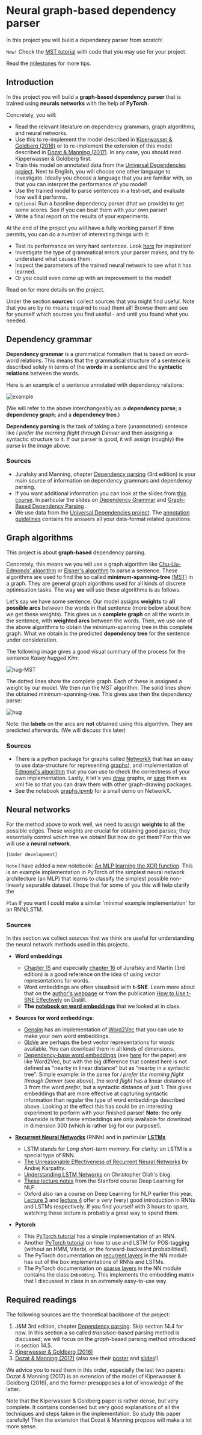 # Neural graph-based dependency parser

In this project you will build a dependency parser from scratch!

`New!` Check the [MST tutorial](mst/) with code that you may use for your project.

Read the [milestones](milestone) for more tips.

## Introduction

In this project you will build a **graph-based dependency parser** that is trained using **neurals networks** with the help of **PyTorch**.

Concretely, you will:

* Read the relevant literature on dependency grammars, graph algorithms, and neural networks.
* Use this to re-implement the model described in [Kiperwasser & Goldberg (2016)](https://aclweb.org/anthology/Q16-1023) or to re-implement the extension of this model described in [Dozat & Manning (2017)](https://arxiv.org/abs/1611.01734). In any case, you should read Kipperwasser & Goldberg first.
* Train this model on annotated data from the [Universal Dependencies project](http://universaldependencies.org/). Next to English, you will choose one other language to investigate. Ideally you choose a language that you are familiar with, so that you can interpret the performance of you model!
* Use the trained model to parse sentences in a test-set, and evaluate how well it performs.
* `Optional` Run a baseline dependency parser (that we provide) to get some scores. See if you can beat them with your own parser!
* Write a final report on the results of your experiments.

At the end of the project you will have a fully working parser! If time permits, you can do a number of interesting things with it:

* Test its performance on very hard sentences. Look [here](https://en.wikipedia.org/wiki/List_of_linguistic_example_sentences#cite_note-1) for inspiration!
* Investigate the type of grammatical errors your parser makes, and try to understand what causes them.
* Inspect the parameters of the trained neural network to see what it has learned.
* Or you could even come up with an improvement to the model!

Read on for more details on the project.

Under the section **sources** I collect sources that you might find useful. Note that you are by no means required to read them all! Browse them and see for yourself which sources you find useful - and until you found what you needed.



## Dependency grammar

**Dependency grammar** is a grammatical formalism that is based on word-word relations. This means that the grammatical structure of a sentence is described solely in terms of the **words** in a sentence and the **syntactic relations** between the words.

Here is an example of a sentence annotated with dependency relations:

![example](dependency-example.png)

(We will refer to the above interchangeably as: a **dependency parse**; a **dependency graph**; and a **dependency tree**.)

**Dependency parsing** is the task of taking a bare (unannotated) sentence like *I prefer the morning flight through Denver* and then assigning a syntactic structure to it. If our parser is good, it will assign (roughly) the parse in the image above.

### Sources

* Jurafsky and Manning, chapter [Dependency parsing](Jurafsky&ManningCh14.pdf) (3rd edition) is your main source of information on dependency grammars and dependency parsing.
* If you want additional information you can look at the slides from [this course](http://cl.indiana.edu/~md7/nasslli10/). In particular the slides on [Dependency Grammar](http://cl.indiana.edu/~md7/nasslli10/01/01-grammar.pdf) and [Graph-Based Dependency Parsing](http://cl.indiana.edu/~md7/nasslli10/04/graphbased.pdf) .
* We use data from the [Universal Dependencies project](http://universaldependencies.org/). The [annotation guidelines](http://universaldependencies.org/guidelines.html) contains the answers all your data-format related questions.

## Graph algorithms

This project is about **graph-based** dependency parsing.

Concretely, this means we you will use a graph algorithm like [Chu-Liu-Edmonds' algorithm](https://en.wikipedia.org/wiki/Edmonds%27_algorithm) or [Eisner's algorithm](http://curtis.ml.cmu.edu/w/courses/index.php/Eisner_algorithm) to parse a sentence. These algorithms are used to find the so called **minimum-spanning-tree** [(MST)](https://en.wikipedia.org/wiki/Minimum_spanning_tree) in a graph. They are general graph algorithms used for all kinds of discrete optimisation tasks. The way **we** will use these algorithms is as follows.

Let's say we have some sentence. Our model assigns **weights** to **all possible arcs** between the words in that sentence (more below about how we get these weights). This gives us a **complete graph** on all the words in the sentence, with **weighted arcs** between the words. Then, we use one of the above algorithms to obtain the minimum-spanning tree in this complete graph. What we obtain is the predicted **dependency tree** for the sentence under consideration.

The following image gives a good visual summary of the process for the sentence *Kasey hugged Kim*:

![hug-MST](kasey-hugged-kim-MST.png)

The dotted lines show the complete graph. Each of these is assigned a weight by our model. We then run the MST algorithm. The solid lines show the obtained minimum-spanning-tree. This gives use then the dependency parse:

![hug](kasey-hugged-kim.png)

Note: the **labels** on the arcs are **not** obtained using this algorithm. They are predicted afterwards. (We will discuss this later)

### Sources

* There is a python package for graphs called [NetworkX](http://networkx.github.io/) that has an easy to use data-structure for representing [graphs](https://networkx.github.io/documentation/stable/reference/classes/index.html)), and implementation of [Edmond's algorithm](https://networkx.github.io/documentation/stable/reference/algorithms/generated/networkx.algorithms.tree.branchings.Edmonds.html?highlight=edmonds) that you can use to check the correctness of your own implementation. Lastly, it let's you [draw](https://networkx.github.io/documentation/stable/reference/generated/networkx.drawing.nx_pylab.draw.html?highlight=draw#networkx.drawing.nx_pylab.draw) graphs, or [save](https://networkx.github.io/documentation/stable/reference/readwrite/graphml.html?highlight=xml) them as xml file so that you can draw them with other graph-drawing packages.
* See the notebook [graphs.ipynb](notebooks/graphs.ipynb) for a small demo on NetworkX.

## Neural networks

For the method above to work well, we need to assign **weights** to all the possible edges. These weights are crucial for obtaining good parses; they essentially control which tree we obtain! But how do get them? For this we will use a **neural network**.

`[Under development]`

`Note` I have added a new notebook: [An MLP learning the XOR function](notebooks/neural-xor.ipynb). This is an example implementation in PyTorch of the simplest neural network architecture (an MLP) that learns to classify the simplest possible non-linearly separable dataset. I hope that for some of you this will help clarify the

`Plan` If you want I could make a similar 'minimal example implementation' for an RNN/LSTM.

### Sources

In this section we collect sources that we think are useful for understanding the neural network methods used in this projects.

* **Word embeddings**
  * [Chapter 15](https://web.stanford.edu/~jurafsky/slp3/15.pdf) and especially [chapter 16](https://web.stanford.edu/~jurafsky/slp3/16.pdf) of Jurafsky and Martin (3rd edition) is a good reference on the idea of using vector representations for words.
  * Word embeddings are often visualised with **t-SNE**. Learn more about that on the [author's webpage](https://lvdmaaten.github.io/tsne/) or from the publication [How to Use t-SNE Effectively](https://distill.pub/2016/misread-tsne/) on Distill.
  * **The** [**notebook on word embeddings**](notebooks/word-embeddings.ipynb) that we looked at in class.

* **Sources for word embeddings**:
  * [Gensim](https://radimrehurek.com/gensim/models/word2vec.html) has an implementation of [Word2Vec](http://mccormickml.com/2016/04/19/word2vec-tutorial-the-skip-gram-model/) that you can use to make your own word embeddings.
  * [GloVe](https://nlp.stanford.edu/projects/glove/) are perhaps the best vector representations for words available. You can download them in all kinds of dimensions.
  * [Dependency-base word embeddings](https://levyomer.wordpress.com/2014/04/25/dependency-based-word-embeddings/) (see [here](http://www.aclweb.org/anthology/P14-2050) for the paper) are like Word2Vec, but with the big difference that context here is not defined as "nearby in linear distance" but as "nearby in a syntactic tree". Simple example: in the parse for *I prefer the morning flight through Denver* (see above), the word *flight* has a linear distance of 3 from the word *prefer*, but a syntactic distance of just 1. This gives embeddings that are more effective at capturing syntactic information than regular the type of word embeddings described above. Looking at the effect this has could be an interesting experiment to perform with your finished parser! **Note:** the only downside is that these embeddings are only available for download in dimension 300 (which is rather big for our purpose!).

* **[Recurrent Neural Networks](https://en.wikipedia.org/wiki/Recurrent_neural_network)** (RNNs) and in particular **[LSTMs](https://en.wikipedia.org/wiki/Long_short-term_memory)**
  * LSTM stands for *Long short-term memory*. For clarity: an LSTM is a special type of RNN.
  * [The Unreasonable Effectiveness of Recurrent Neural Networks](http://karpathy.github.io/2015/05/21/rnn-effectiveness/) by Andrej Karpathy.
  * [Understanding LSTM Networks](http://colah.github.io/posts/2015-08-Understanding-LSTMs/) on Christopher Olah's blog.
  * [These lecture notes](http://cs224d.stanford.edu/lecture_notes/notes4.pdf) from the Stanford course Deep Learning for NLP.
  * Oxford also ran a course on Deep Learning for NLP earlier this year. [Lecture 3](https://github.com/oxford-cs-deepnlp-2017/lectures#5-lecture-3---language-modelling-and-rnns-part-1-phil-blunsom) and [lecture 4](https://github.com/oxford-cs-deepnlp-2017/lectures#6-lecture-4---language-modelling-and-rnns-part-2-phil-blunsom) offer a very (very) good introduction in RNNs and LSTMs respectively. If you find yourself with 3 hours to spare, watching these lecture is probably a great way to spend them.

* **Pytorch**
  * This [PyTorch tutorial](http://pytorch.org/tutorials/intermediate/char_rnn_classification_tutorial.html) has a simple implementation of an RNN.
  * Another [PyTorch tutorial](http://pytorch.org/tutorials/beginner/nlp/sequence_models_tutorial.html?highlight=lstm) on how to use and LSTM for POS-tagging (without an HMM, Viterbi, or the forward-backward probabilities!).
  * The PyTorch documentation on [recurrent layers](http://pytorch.org/docs/master/nn.html#recurrent-layers) in the NN module has out of the box implementations of RNNs and LSTMs.
  * The PyTorch documentation on [sparse layers](http://pytorch.org/docs/master/nn.html#embedding) in the NN module contains the class `Embedding`. This implements the embedding matrix that I discussed in class in an extremely easy-to-use way.

## Required readings

The following sources are the theoretical backbone of the project:

1. J&M 3rd edition, chapter [Dependency parsing](Jurafsky&ManningCh14.pdf). Skip section 14.4 for now. In this section a so called *transition*-based parsing method is discussed; we will focus on the *graph*-based parsing method introduced in section 14.5.
2. [Kiperwasser & Goldberg (2016)](https://aclweb.org/anthology/Q16-1023)
3. [Dozat & Manning (2017)](https://arxiv.org/abs/1611.01734) (also see their [poster](TDozat-ICLR2017-Poster.pdf) and [slides](TDozat-CoNLL2017-Presentation.pdf)!)

We advice you to read them in this order, especially the last two papers: Dozat & Manning (2017) is an extension of the model of Kiperwasser & Goldberg (2016), and the former presupposes a lot of knowledge of the latter.

Note that the Kiperwasser & Goldberg paper is rather dense, but very complete. It contains condensed but very good explanations of all the techniques and steps taken in the implementation. So study this paper carefully! Then the extension that Dozat & Manning propose will make a lot more sense.
